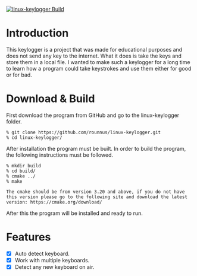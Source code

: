 [![linux-keylogger Build](https://github.com/rounnus/linux-keylogger/actions/workflows/cmake.yml/badge.svg?branch=main)](https://github.com/rounnus/linux-keylogger/actions/workflows/cmake.yml)
# Introduction
This keylogger is a project that was made for educational purposes and does not send any key to the internet. What it does is take the keys and store them in a local file. I wanted to make such a keylogger for a long time to learn how a program could take keystrokes and use them either for good or for bad.

# Download & Build

First download the program from GitHub and go to the linux-keylogger folder.

```
% git clone https://github.com/rounnus/linux-keylogger.git
% cd linux-keylogger/
```

After installation the program must be built. In order to build the program, the following instructions must be
followed.<br>

```
% mkdir build
% cd build/
% cmake ../
% make
```

`
The cmake should be from version 3.20 and above, if you do not have this version please go to the following site and download the latest version:
https://cmake.org/download/
`

After this the program will be installed and ready to run.

# Features
- [x] Auto detect keyboard.
- [x] Work with multiple keyboards.
- [x] Detect any new keyboard on air.
